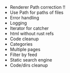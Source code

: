 - Renderer Path correction !!
- Use Path for paths of files
- Error handling
- Logging
- Iterator for catcher
- html without rust refs
- Code cleanup
- Categories
- Multiple pages
- Filter by feed
- Static search engine
- Code/dirs cleanup
